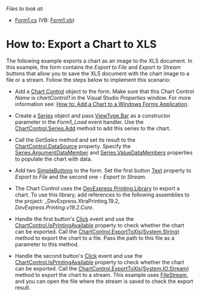 <!-- default file list -->
*Files to look at*:

* [Form1.cs](./CS/Form1.cs) (VB: [Form1.vb](./VB/Form1.vb))
<!-- default file list end -->
# How to: Export a Chart to XLS

The following example exports a chart as an image to the XLS document. In this example, the form contains the _Export to File_ and _Export to Stream_ buttons that allow you to save the XLS document with the chart image to a file or a stream. Follow the steps below to implement this scenario:

* Add a [Chart Control](https://docs.devexpress.com/WindowsForms/DevExpress.XtraCharts.ChartControl) object to the form. Make sure that this Chart Control _Name_ is _chartControl1_ in the Visual Studio _Properties_ window. For more information see: [How to: Add a Chart to a Windows Forms Application](https://docs.devexpress.com/WindowsForms/2957/controls-and-libraries/chart-control/examples/general/how-to-add-a-chart-to-a-windows-forms-application).

* Create a [Series](https://docs.devexpress.com/CoreLibraries/DevExpress.XtraCharts.Series) object and pass [ViewType.Bar](https://docs.devexpress.com/CoreLibraries/DevExpress.XtraCharts.ViewType) as a constructor parameter  in the _Form1_Load_ event handler. Use the [ChartControl.Series.Add](https://docs.devexpress.com/CoreLibraries/DevExpress.XtraCharts.SeriesCollection.Add(DevExpress.XtraCharts.Series)) method to add this series to the chart.

* Call the _GetSales_ method and set its result to the [ChartControl.DataSource](https://docs.devexpress.com/WindowsForms/DevExpress.XtraCharts.ChartControl.DataSource) property. Specify the [Series.ArgumentDataMember](https://docs.devexpress.com/CoreLibraries/DevExpress.XtraCharts.SeriesBase.ArgumentDataMember) and [Series.ValueDataMembers](https://docs.devexpress.com/CoreLibraries/DevExpress.XtraCharts.SeriesBase.ValueDataMembers) properties to populate the chart with data.

* Add two [SimpleButtons](https://docs.devexpress.com/WindowsForms/DevExpress.XtraEditors.SimpleButton) to the form. Set the first button [Text](https://docs.devexpress.com/WindowsForms/DevExpress.XtraEditors.SimpleButton.Text) property to _Export to File_ and the second one - _Export to Stream_. 

* The Chart Control uses the [DevExpress Printing Library](https://docs.devexpress.com/WindowsForms/2079/controls-and-libraries/printing-exporting) to export a chart. To use this library, add references to the following assemblies to the project: _DevExpress.XtraPrinting.19.2, _DevExpress.Printing.v19.2.Core_.

* Handle the first button's [Click](https://docs.microsoft.com/en-us/dotnet/api/system.windows.forms.control.click?view=net-5.0) event and use the [ChartControl.IsPrintingAvailable](https://docs.devexpress.com/WindowsForms/DevExpress.XtraCharts.ChartControl.IsPrintingAvailable) property to check whether the chart can be exported. Call the [ChartControl.ExportToXls(System.String)](https://docs.devexpress.com/WindowsForms/DevExpress.XtraCharts.ChartControl.ExportToXls(System.String)) method to export the chart to a file. Pass the path to this file as a parameter to this method.

* Handle the second button's [Click](https://docs.microsoft.com/en-us/dotnet/api/system.windows.forms.control.click?view=net-5.0) event and use the [ChartControl.IsPrintingAvailable](https://docs.devexpress.com/WindowsForms/DevExpress.XtraCharts.ChartControl.IsPrintingAvailable) property to check whether the chart can be exported. Call the [ChartControl.ExportToXls(System.IO.Stream)](https://docs.devexpress.com/WindowsForms/DevExpress.XtraCharts.ChartControl.ExportToXls(System.IO.Stream)) method to export the chart to a stream. This example uses [FileStream](https://docs.microsoft.com/en-us/dotnet/api/system.io.filestream?view=net-5.0), and you can open the file where the stream is saved to check the export result.
